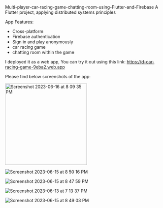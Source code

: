 Multi-player-car-racing-game-chatting-room-using-Flutter-and-Firebase
A Flutter project, applying distributed systems principles

App Features:
- Cross-platform
- Firebase authentication
- Sign in and play anonymously
- car racing game
- chatting room within the game

I deployed it as a web app,
You can try it out using this link: https://d-car-racing-game-9eba2.web.app

Please find below screenshots of the app:

<img width="265" alt="Screenshot 2023-06-16 at 8 09 35 PM" src="https://github.com/mohamedmahmoud95/Multi-player-car-racing-game-chatting-room-using-Flutter-and-Firebase/assets/46673407/a61717d3-8750-4917-94be-e1c743343b38">

![Screenshot 2023-06-15 at 8 50 16 PM](https://github.com/mohamedmahmoud95/Multi-player-car-racing-game-chatting-room-using-Flutter-and-Firebase/assets/46673407/5f249a66-117a-4f60-9344-4e4c4b004630)


![Screenshot 2023-06-15 at 8 47 59 PM](https://github.com/mohamedmahmoud95/Multi-player-car-racing-game-chatting-room-using-Flutter-and-Firebase/assets/46673407/f7cc9137-29aa-4f1a-a7ad-3d0697f2e0e1)



![Screenshot 2023-06-13 at 7 13 37 PM](https://github.com/mohamedmahmoud95/Multi-player-car-racing-game-chatting-room-using-Flutter-and-Firebase/assets/46673407/bf6f6cdd-0353-4179-994e-2c3c371c8de7)


![Screenshot 2023-06-15 at 8 49 03 PM](https://github.com/mohamedmahmoud95/Multi-player-car-racing-game-chatting-room-using-Flutter-and-Firebase/assets/46673407/05d3a183-2fd7-4208-ada2-88af550c9a04)



